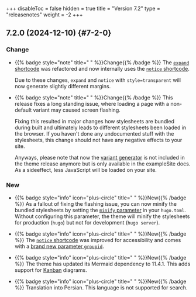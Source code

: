 +++
disableToc = false
hidden = true
title = "Version 7.2"
type = "releasenotes"
weight = -2
+++

## 7.2.0 (2024-12-10) {#7-2-0}

### Change

- {{% badge style="note" title=" " %}}Change{{% /badge %}} The [`expand` shortcode](shortcodes/expand) was refactored and now internally uses the [`notice` shortcode](shortcodes/notice).

  Due to these changes, `expand` and `notice` with `style=transparent` will now generate slightly different margins.

- {{% badge style="note" title=" " %}}Change{{% /badge %}} This release fixes a long standing issue, where loading a page with a non-default variant may caused screen flashing.

  Fixing this resulted in major changes how stylesheets are bundled during built and ultimately leads to different stylesheets been loaded in the browser. If you haven't done any undocumented stuff with the stylesheets, this change should not have any negative effects to your site.

  Anyways, please note that now the [variant generator](configuration/branding/generator) is not included in the theme release anymore but is only available in the exampleSite docs. As a sideeffect, less JavaScript will be loaded on your site.

### New

- {{% badge style="info" icon="plus-circle" title=" " %}}New{{% /badge %}} As a fallout of fixing the flashing issue, you can now minify the bundled stylesheets by setting the [`minify` parameter](configuration/sitemanagement/stableoutput/#disabling-assets-minification) in your `hugo.toml`. Without configuring this parameter, the theme will minify the stylesheets for production (`hugo`) but not for development (`hugo server`).

- {{% badge style="info" icon="plus-circle" title=" " %}}New{{% /badge %}} The [`notice` shortcode](shortcodes/notice) was improved for accessibility and comes with a [brand new parameter `groupid`](shortcodes/notice#expandable-content-area-with-groupid).

- {{% badge style="info" icon="plus-circle" title=" " %}}New{{% /badge %}} The theme has updated its Mermaid dependency to 11.4.1. This adds support for [Kanban](shortcodes/mermaid#kanban) diagrams.

- {{% badge style="info" icon="plus-circle" title=" " %}}New{{% /badge %}} Translation into Persian. This language is not supported for search.
